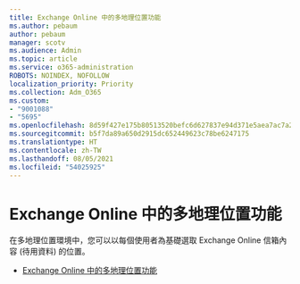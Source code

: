 ```yaml
---
title: Exchange Online 中的多地理位置功能
ms.author: pebaum
author: pebaum
manager: scotv
ms.audience: Admin
ms.topic: article
ms.service: o365-administration
ROBOTS: NOINDEX, NOFOLLOW
localization_priority: Priority
ms.collection: Adm_O365
ms.custom:
- "9001088"
- "5695"
ms.openlocfilehash: 8d59f427e175b80513520befc6d627837e94d371e5aea7ac7a2ffb19645ce479
ms.sourcegitcommit: b5f7da89a650d2915dc652449623c78be6247175
ms.translationtype: HT
ms.contentlocale: zh-TW
ms.lasthandoff: 08/05/2021
ms.locfileid: "54025925"
---
```

# <a name="multi-geo-capabilities-in-exchange-online"></a>Exchange Online 中的多地理位置功能

在多地理位置環境中，您可以以每個使用者為基礎選取 Exchange Online 信箱內容 (待用資料) 的位置。
- [Exchange Online 中的多地理位置功能](https://docs.microsoft.com/office365/enterprise/multi-geo-capabilities-in-exchange-online)
